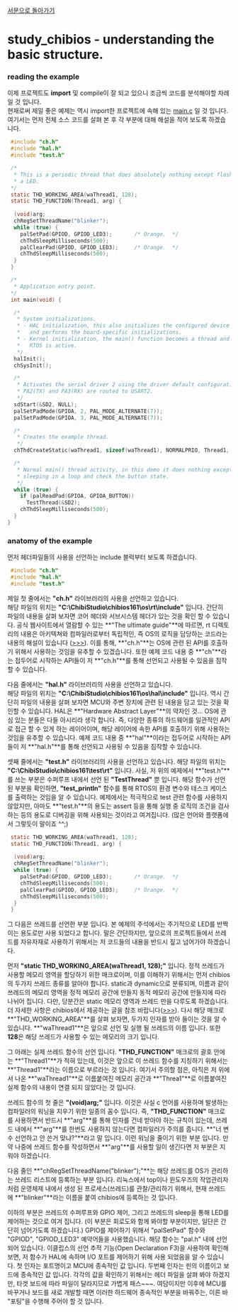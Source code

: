 [서문으로 돌아가기](README.md#howwhat---어떻게-무엇을-개발하고-공유할까)

# study_chibios - understanding the basic structure.

### reading the example
   
이제 프로젝트도 **import** 및 compile이 잘 되고 있으니 조금씩 코드를 분석해야할 차례일 것 입니다.   
현재로써 제일 좋은 예제는 역시 import한 프로젝트에 속해 있는 [main.c](projects/RT-STM32F407-DISCOVERY-01/main.c) 일 것 입니다.  
여기서는 먼저 전체 소스 코드를 살펴 본 후 각 부분에 대해 해설을 적어 보도록 하겠습니다.   
   
```C 
 #include "ch.h"
 #include "hal.h"
 #include "test.h"

 /*
  * This is a periodic thread that does absolutely nothing except flashing
  * a LED.
 */
 static THD_WORKING_AREA(waThread1, 128);
 static THD_FUNCTION(Thread1, arg) {
 
  (void)arg;
  chRegSetThreadName("blinker");
  while (true) {
    palSetPad(GPIOD, GPIOD_LED3);       /* Orange.  */
    chThdSleepMilliseconds(500);
    palClearPad(GPIOD, GPIOD_LED3);     /* Orange.  */
    chThdSleepMilliseconds(500);
  }
 }

 /*
  * Application entry point.
 */
 int main(void) {

  /*
   * System initializations.
   * - HAL initialization, this also initializes the configured device drivers
   *   and performs the board-specific initializations.
   * - Kernel initialization, the main() function becomes a thread and the
   *   RTOS is active.
   */
  halInit();
  chSysInit();

  /*
   * Activates the serial driver 2 using the driver default configuration.
   * PA2(TX) and PA3(RX) are routed to USART2.
   */
  sdStart(&SD2, NULL);
  palSetPadMode(GPIOA, 2, PAL_MODE_ALTERNATE(7));
  palSetPadMode(GPIOA, 3, PAL_MODE_ALTERNATE(7));

  /*
   * Creates the example thread.
   */
  chThdCreateStatic(waThread1, sizeof(waThread1), NORMALPRIO, Thread1, NULL);

  /*
   * Normal main() thread activity, in this demo it does nothing except
   * sleeping in a loop and check the button state.
   */
  while (true) {
    if (palReadPad(GPIOA, GPIOA_BUTTON))
      TestThread(&SD2);
    chThdSleepMilliseconds(500);
  }
}
```
  
  
### anatomy of the example
  
먼저 헤더파일들의 사용을 선언하는 include 블럭부터 보도록 하겠습니다.

```C
 #include "ch.h"
 #include "hal.h"
 #include "test.h"
```

제일 첫 줄에서는 **"ch.h"** 라이브러리의 사용을 선언하고 있습니다.   
해당 파일의 위치는 **"C:\ChibiStudio\chibios161\os\rt\include"** 입니다. 간단히 파일의 내용을 살펴 보자면 코어 헤더와 서브시스템 헤더가 있는 것을 확인 할 수 있습니다. 공식 웹사이트에서 열람할 수 있는 **"The ultimate guide"**에 따르면, rt 디렉토리의 내용은 아키텍쳐와 컴파일러로부터 독립적인, 즉 OS의 로직을 담당하는 코드라는 내용의 해설이 있습니다 ([>>>](http://www.chibios.org/dokuwiki/doku.php?id=chibios:book:architecture#the_big_picture)). 이를 통해, **"ch.h"**는 OS에 관련 된 API를 호출하기 위해서 사용하는 것임을 유추할 수 있겠습니다. 또한 예제 코드 내용 중 **"ch"**라는 접두어로 시작하는 API들이 저 **"ch.h"**를 통해 선언되고 사용될 수 있음을 짐작할 수 있습니다.   

다음 줄에서는 **"hal.h"** 라이브러리의 사용을 선언하고 있습니다.  
해당 파일의 위치는 **"C:\ChibiStudio\chibios161\os\hal\include"** 입니다. 역시 간단히 파일의 내용을 살펴 보자면 MCU와 주변 장치에 관련 된 내용을 담고 있는 것을 확인할 수 있습니다. HAL은 **"Hardware Abstract Layer"**의 약자인 것... OS에 관심 있는 분들은 다들 아시리라 생각 합니다. 즉, 다양한 종류의 하드웨어를 일관적인 API로 접근 할 수 있게 하는 레이어이며, 해당 레이어에 속한 API를 호출하기 위해 사용하는 것임을 유추할 수 있습니다. 예제 코드 내용 중 **"hal"**이라는 접두어로 시작하는 API들이 저 **"hal.h"**를 통해 선언되고 사용됭 수 있음을 짐작할 수 있습니다.   

셋째 줄에서는 **"test.h"** 라이브러리의 사용을 선언하고 있습니다. 해당 파일의 위치는 **"C:\ChibiStudio\chibios161\test\rt"** 입니다. 사실, 저 위의 예제에서 **"test.h"**를 쓰는 부분은 수퍼루프 내에서 선언 된 **"TestThread"** 뿐 입니다. 해당 함수가 선언된 부분을 확인하면, **"test_println"** 함수를 통해 RTOS의 환경 변수와 테스크 케이스를 출력하는 것임을 알 수 있습니다. 예제에서는 적극적으로 test 관련 함수를 사용하지 않았지만, 아마도 **"test.h"**의 용도는 assert 등을 통해 실행 중 로직의 조건을 검사하는 등의 용도로 디버깅을 위해 사용되는 것이라고 여겨집니다. (많은 언어와 플랫폼에서 그렇듯이 말이죠 ^^;)
  
```C
 static THD_WORKING_AREA(waThread1, 128);
 static THD_FUNCTION(Thread1, arg) {
 
  (void)arg;
  chRegSetThreadName("blinker");
  while (true) {
    palSetPad(GPIOD, GPIOD_LED3);       /* Orange.  */
    chThdSleepMilliseconds(500);
    palClearPad(GPIOD, GPIOD_LED3);     /* Orange.  */
    chThdSleepMilliseconds(500);
  }
 }
```
  
그 다음은 쓰레드를 선언한 부분 입니다. 본 예제의 주석에서는 주기적으로 LED를 반짝이는 용도로만 사용 되었다고 합니다. 말은 간단하지만, 앞으로의 프로젝트들에서 쓰레드를 자유자재로 사용하기 위해서는 저 코드들의 내용을 반드시 짚고 넘어가야 하겠습니다.  

먼저 **"static THD_WORKING_AREA(waThread1, 128);"** 입니다. 정적 쓰레드가 사용할 메모리 영역을 할당하기 위한 매크로이며, 이를 이해하기 위해서는 먼저 chibios의 두가지 쓰레드 종류를 알아야 합니다. static과 dynamic으로 분류되며, 이름과 같이 쓰레드의 메모리 영역을 정적 메모리 공간에 만들지 동적 메모리 공간에 만들지에 따라 나뉘어 집니다. 다만, 당분간은 static 메모리 영역과 쓰레드 만을 다루도록 하겠습니다. 더 자세한 사항은 chibios에서 제공하는 글을 참조 바랍니다([>>>](http://www.chibios.org/dokuwiki/doku.php?id=chibios:howtos:createthread)). 다시 해당 매크로 **"THD_WORKING_AREA"**를 살펴 보자면, 두가지 인자를 받아 들이는 것을 알 수 있습니다. **"waThread1"**은 앞으로 선언 및 실행 될 쓰레드의 이름 입니다. 또한 **128**은 해당 쓰레드가 사용할 수 있는 메모리의 크기 입니다.   
  
그 아래는 실제 쓰레드 함수의 선언 입니다. **"THD_FUNCTION"** 매크로의 괄호 안에는 **"Thread1"**가 적혀 있는데, 이것은 앞으로 이 쓰레드 함수를 지칭하기 위해서는 **"Thread1"**라는 이름으로 부르라는 것 입니다. 여기서 주의할 점은, 아직은 저 위에서 나온 **"waThread1"**로 이름붙여진 메모리 공간과 **"Threa1"**로 이름붙여진 실제 함수의 내용이 연결 되지 않았다는 것 입니다. 

쓰레드 함수의 첫 줄은 **"(void)arg;"** 입니다. 이것은 사실 c 언어를 사용하며 발생하는 컴파일러의 워닝을 지우기 위한 일종의 꼼수 입니다. 즉, **"THD_FUNCTION"** 매크로를 사용하면서 반드시 **"arg"**를 통해 인자를 건네 받아야 하는 규칙이 있는데, 쓰레드 내에서 **"arg"**를 한번도 사용하지 않는다면 컴파일러가 주의를 줍니다. **"너 변수 선언하고 안 쓴거 맞냐?"**라고 말 입니다. 이런 워닝을 줄이기 위한 부분 입니다. 만약 나중에 쓰레드 함수를 작성하면서 **"arg"**를 사용할 일이 생긴다면 저 부분은 지워야 하겠습니다. 

다음 줄인 **"chRegSetThreadName("blinker");"**는 해당 쓰레드를 OS가 관리하는 쓰레드 리스트에 등록하는 부분 입니다. 리눅스에서 top이나 윈도우즈의 작업관리자처럼 운영체제 내에서 생성 된 프로세스(쓰레드)를 관찰/관리하기 위해서, 현재 쓰레드에 **"blinker"**라는 이름을 붙여 chibios에 등록하는 것 입니다.  
  
이하의 부분은 쓰레드의 수퍼루프와 GPIO 제어, 그리고 쓰레드의 sleep을 통해 LED를 제어하는 것으로 여겨 집니다. (이 부분은 회로도와 함께 봐야할 부분이지만, 일단은 간단히 넘어가도록 하겠습니다.) GPIO를 제어하기 위해서 "palSetPad" 함수와 "GPIOD", "GPIOD_LED3" 예약어들을 사용했습니다. 해당 함수는 "pal.h" 내에 선언 되어 있습니다. 이클립스의 선언 추적 기능(Open Declaration F3)을 사용하여 확인해 보면, 저 함수가 HAL에 속하며 I/O 포트를 제어하기 위해 사용 되었음을 알 수 있습니다. 첫 인자는 포트명이고 MCU에 종속적인 값 입니다. 두번째 인자는 핀의 이름이고 보드에 종속적인 값 입니다. 각각의 값을 확인하기 위해서는 헤더 파일을 살펴 봐야 하겠지만, 타겟 보드에 따라 파일이 달라지므로 가볍게 패스~~~. 여담이지만 이후에 MCU를 바꾸거나 보드를 새로 개발할 때면 이러한 하드웨어 종속적인 부분을 바꿔주는, 이른 바 "포팅"을 수행해 주어야 할 것 입니다. 
  
  


